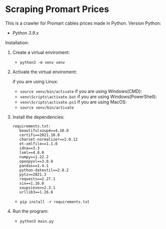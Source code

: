 # Scraping Promart Prices

This is a crawler for Promart cables prices made in Python.
Version Python:
- _Python 3.9.x_

Installation:

1. Create a virtual enviroment:
   - <code>python3 -m venv venv</code>
2. Activate the virtual enviroment:

   if you are using Linux:
   - <code>source venv/bin/activate</code>
   if you are using Windows(CMD):
   - <code>venv\Scripts\activate.bat</code>
   if you are using Windows(PowerShell):
   - <code>venv\Scripts\activate.ps1</code>
   if you are using MacOS:
   - <code>source venv/bin/activate</code>
3. Install the dependencies:

   ~~~
   requirements.txt:
      beautifulsoup4==4.10.0
      certifi==2021.10.8
      charset-normalizer==2.0.12
      et-xmlfile==1.1.0
      idna==3.3
      lxml==4.8.0
      numpy==1.22.2
      openpyxl==3.0.9
      pandas==1.4.1
      python-dateutil==2.8.2
      pytz==2021.3
      requests==2.27.1
      six==1.16.0
      soupsieve==2.3.1
      urllib3==1.26.8
   ~~~
   - <code>pip install -r requirements.txt</code>
4. Run the program:
   - <code>python3 main.py</code>
